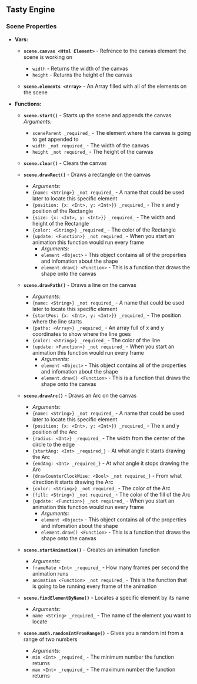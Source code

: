## Tasty Engine

### Scene Properties

-   **Vars:**

    -   **`scene.canvas <Html Element>`** - Refrence to the canvas element the scene is working on

        -   `width` - Returns the width of the canvas
        -   `height` - Returns the height of the canvas

    -   **`scene.elements <Array>`** - An Array filled with all of the elements on the scene

-   **Functions:**

    -   **`scene.start()`** - Starts up the scene and appends the canvas
        _Arguments:_
        -   `sceneParent _required_` - The element where the canvas is going to get appended to
        -   `width _not required_` - The width of the canvas
        -   `height _not required_` - The height of the canvas
    -   **`scene.clear()`** - Clears the canvas

    -   **`scene.drawRect()`** - Draws a rectangle on the canvas

        -   _Arguments:_
        -   `{name: <String>} _not required_` - A name that could be used later to locate this specific element
        -   `{position: {x: <Int>, y: <Int>}} _required_` - The x and y position of the Rectangle
        -   `{size: {x: <Int>, y: <Int>}} _required_` - The width and height of the Rectangle
        -   `{color: <String>} _required_` - The color of the Rectangle
        -   `{update: <Function>} _not required_` - When you start an animation this function would run every frame
            -   _Arguments:_
            -   `element <Object>` - This object contains all of the properties and infomation about the shape
            -   `element.draw() <Function>` - This is a function that draws the shape onto the canvas

    -   **`scene.drawPath()`** - Draws a line on the canvas

        -   _Arguments:_
        -   `{name: <String>} _not required_` - A name that could be used later to locate this specific element
        -   `{startPos: {x: <Int>, y: <Int>}} _required_` - The position where the line starts
        -   `{paths: <Array>} _required_` - An array full of x and y coordinates to show where the line goes
        -   `{color: <String>} _required_` - The color of the line
        -   `{update: <Function>} _not required_` - When you start an animation this function would run every frame
            -   _Arguments:_
            -   `element <Object>` - This object contains all of the properties and infomation about the shape
            -   `element.draw() <Function>` - This is a function that draws the shape onto the canvas

    -   **`scene.drawArc()`** - Draws an Arc on the canvas

        -   _Arguments:_
        -   `{name: <String>} _not required_` - A name that could be used later to locate this specific element
        -   `{position: {x: <Int>, y: <Int>}} _required_` - The x and y position of the Arc
        -   `{radius: <Int>} _required_` - The width from the center of the circle to the edge
        -   `{startAng: <Int> _required_}` - At what angle it starts drawing the Arc
        -   `{endAng: <Int> _required_}` - At what angle it stops drawing the Arc
        -   `{drawCounterClockWise: <Bool> _not required_}` - From what direction it starts drawing the Arc
        -   `{color: <String>} _not required_` - The color of the Arc
        -   `{fill: <String>} _not required_` - The color of the fill of the Arc
        -   `{update: <Function>} _not required_` - When you start an animation this function would run every frame
            -   _Arguments:_
            -   `element <Object>` - This object contains all of the properties and infomation about the shape
            -   `element.draw() <Function>` - This is a function that draws the shape onto the canvas

    -   **`scene.startAnimation()`** - Creates an animation function

        -   _Arguments:_
        -   `frameRate <Int> _required_` - How many frames per second the animation runs
        -   `animation <Function> _not required_` - This is the function that is going to be running every frame of the animation

    -   **`scene.findElementByName()`** - Locates a specific element by its name

        -   _Arguments:_
        -   `name <String> _required_` - The name of the element you want to locate

    -   **`scene.math.randomIntFromRange()`** - Gives you a random int from a range of two numbers
        -   _Arguments:_
        -   `min <Int> _required_` - The minimum number the function returns
        -   `max <Int> _required_` - The maximum number the function returns
